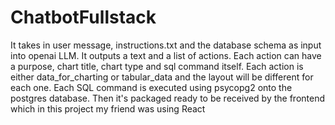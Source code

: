 # ChatbotFullstack

It takes in user message, instructions.txt and the database schema as input into openai LLM. It outputs a text and a list of actions. Each action can have a purpose, chart title, chart type and sql command itself. Each action is either data_for_charting or tabular_data and the layout will be different for each one. Each SQL command is executed using psycopg2 onto the postgres database. Then it's packaged ready to be received by the frontend which in this project my friend was using React
